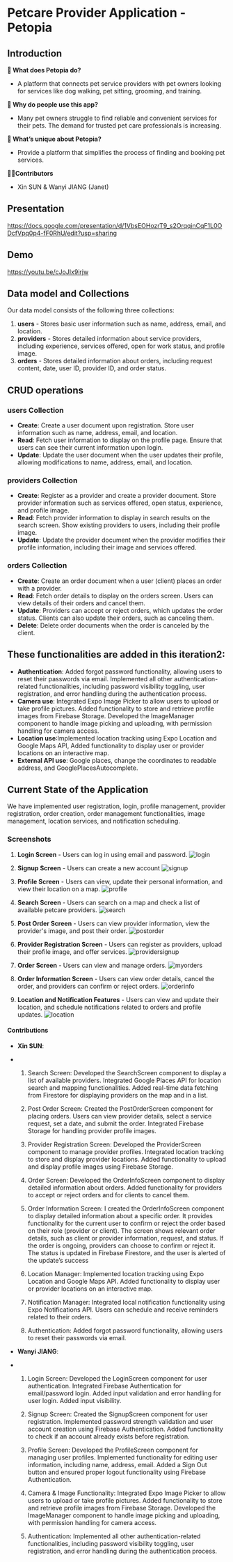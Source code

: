# Petcare Provider Application - Petopia

## Introduction
**🙋 What does Petopia do?**
- A platform that connects pet service providers with pet owners looking for services like dog walking, pet sitting, grooming, and training.

**🧐 Why do people use this app?**
- Many pet owners struggle to find reliable and convenient services for their pets. The demand for trusted pet care professionals is increasing.

**🌟 What’s unique about Petopia?**
- Provide a platform that simplifies the process of finding and booking pet services.

**🧑‍💻Contributors**
- Xin SUN & Wanyi JIANG (Janet)


## Presentation
https://docs.google.com/presentation/d/1VbsEOHozrT9_s2OrqqinCqF1L0ODcfVpq0p4-fF0RhU/edit?usp=sharing

## Demo
https://youtu.be/cJoJIx9irjw 


## Data model and Collections
Our data model consists of the following three collections:
1. **users** - Stores basic user information such as name, address, email, and location.
2. **providers** - Stores detailed information about service providers, including experience, services offered, open for work status, and profile image.
3. **orders** - Stores detailed information about orders, including request content, date, user ID, provider ID, and order status.


## CRUD operations

### users Collection
- **Create**: Create a user document upon registration. Store user information such as name, address, email, and location.
- **Read**: Fetch user information to display on the profile page. Ensure that users can see their current information upon login.
- **Update**: Update the user document when the user updates their profile, allowing modifications to name, address, email, and location.

### providers Collection
- **Create**: Register as a provider and create a provider document. Store provider information such as services offered, open status, experience, and profile image.
- **Read**: Fetch provider information to display in search results on the search screen. Show existing providers to users, including their profile image.
- **Update**: Update the provider document when the provider modifies their profile information, including their image and services offered.

### orders Collection
- **Create**: Create an order document when a user (client) places an order with a provider.
- **Read**: Fetch order details to display on the orders screen. Users can view details of their orders and cancel them.
- **Update**: Providers can accept or reject orders, which updates the order status. Clients can also update their orders, such as canceling them.
- **Delete**: Delete order documents when the order is canceled by the client.

## These functionalities are added in this iteration2:
- **Authentication**:  Added forgot password functionality, allowing users to reset their passwords via email. Implemented all other authentication-related functionalities, including password visibility toggling,
     user registration, and error handling during the authentication process.
- **Camera use**: Integrated Expo Image Picker to allow users to upload or take profile pictures. Added functionality to store and retrieve profile images from Firebase Storage. Developed the ImageManager component to handle image picking and uploading, with permission handling for camera access.
- **Location use**:Implemented location tracking using Expo Location and Google Maps API, Added functionality to display user or provider locations on an interactive map.
- **External API use**: Google places, change the coordinates to readable address, and GooglePlacesAutocomplete.

## Current State of the Application
We have implemented user registration, login, profile management, provider registration, order creation, order management functionalities, image management, location services, and notification scheduling.

### Screenshots
1. **Login Screen** - Users can log in using email and password.
![login](https://github.com/user-attachments/assets/c1059aa3-5d40-4616-9811-9702a9fb99c0)

2. **Signup Screen** - Users can create a new account
![signup](https://github.com/user-attachments/assets/89bd3f3c-7c9f-4724-889d-7309c3f101ea)

3. **Profile Screen** - Users can view, update their personal information, and view their location on a map.
![profile](https://github.com/user-attachments/assets/ae54c7cf-eddc-407d-878b-ff24aab32215)

4. **Search Screen** - Users can search on a map and check a list of available petcare providers.
![search](https://github.com/user-attachments/assets/3bafa752-54c4-4d14-b282-45590fed71b3)

5. **Post Order Screen** - Users can view provider information, view the provider's image, and post their order.
![postorder](https://github.com/user-attachments/assets/bf41ad2a-c767-4c1e-90c5-cdda7fec3655)

6. **Provider Registration Screen** - Users can register as providers, upload their profile image, and offer services.
![providersignup](https://github.com/user-attachments/assets/4f6388ef-3d8f-4eff-833f-b95b9ba94e87)

7. **Order Screen** - Users can view and manage orders.
![myorders](https://github.com/user-attachments/assets/98582d84-072f-4a6b-97a3-47467b12699f)

8. **Order Information Screen** - Users can view order details, cancel the order, and providers can confirm or reject orders.
![orderinfo](https://github.com/user-attachments/assets/caae6372-a8b8-41e6-b492-e55dc8d0efa2)

9. **Location and Notification Features** - Users can view and update their location, and schedule notifications related to orders and profile updates. 
![location](https://github.com/user-attachments/assets/13d11455-41c4-4863-8506-31c4bc6e122a)


#### Contributions

- **Xin SUN**:
- 1. Search Screen:
     Developed the SearchScreen component to display a list of available providers.
     Integrated Google Places API for location search and mapping functionalities.
     Added real-time data fetching from Firestore for displaying providers on the map and in a list.
     
  2. Post Order Screen:
     Created the PostOrderScreen component for placing orders.
     Users can view provider details, select a service request, set a date, and submit the order.
     Integrated Firebase Storage for handling provider profile images.
  
  3. Provider Registration Screen:
     Developed the ProviderScreen component to manage provider profiles.
     Integrated location tracking to store and display provider locations.
     Added functionality to upload and display profile images using Firebase Storage.

  4. Order Screen:
     Developed the OrderInfoScreen component to display detailed information about orders.
     Added functionality for providers to accept or reject orders and for clients to cancel them.

  6. Order Information Screen:
     I created the OrderInfoScreen component to display detailed information about a specific order.
     It provides functionality for the current user to confirm or reject the order based on their role (provider or client).
     The screen shows relevant order details, such as client or provider information, request, and status.
     If the order is ongoing, providers can choose to confirm or reject it. The status is updated in Firebase Firestore,
     and the user is alerted of the update’s success
     
  8. Location Manager:
     Implemented location tracking using Expo Location and Google Maps API.
     Added functionality to display user or provider locations on an interactive map.

  9. Notification Manager:
     Integrated local notification functionality using Expo Notifications API.
     Users can schedule and receive reminders related to their orders.

  10. Authentication:
     Added forgot password functionality, allowing users to reset their passwords via email.
     

- **Wanyi JIANG**:
- 1. Login Screen:
     Developed the LoginScreen component for user authentication.
     Integrated Firebase Authentication for email/password login.
     Added input validation and error handling for user login.
     Added input visibility.
     
  2. Signup Screen:
     Created the SignupScreen component for user registration.
     Implemented password strength validation and user account creation using Firebase Authentication.
     Added functionality to check if an account already exists before registration.
     
  3. Profile Screen:
     Developed the ProfileScreen component for managing user profiles.
     Implemented functionality for editing user information, including name, address, email.
     Added a Sign Out button and ensured proper logout functionality using Firebase Authentication.

  5. Camera & Image Functionality:
     Integrated Expo Image Picker to allow users to upload or take profile pictures.
     Added functionality to store and retrieve profile images from Firebase Storage.
     Developed the ImageManager component to handle image picking and uploading, with permission handling for camera access.

  6. Authentication:
     Implemented all other authentication-related functionalities, including password visibility toggling,
     user registration, and error handling during the authentication process.


  


